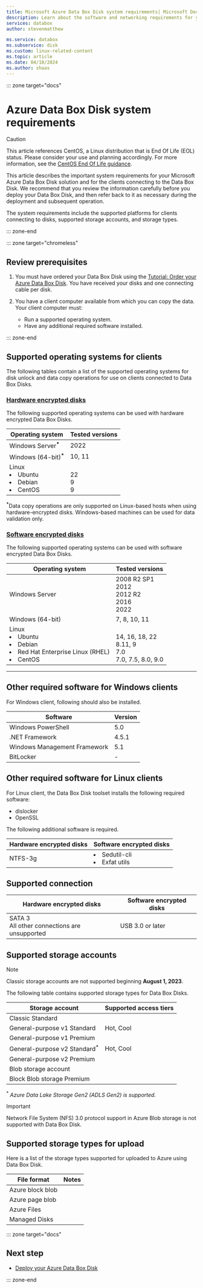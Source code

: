 ```yaml
---
title: Microsoft Azure Data Box Disk system requirements| Microsoft Docs
description: Learn about the software and networking requirements for your Azure Data Box Disk 
services: databox
author: stevenmatthew

ms.service: databox
ms.subservice: disk
ms.custom: linux-related-content
ms.topic: article
ms.date: 04/18/2024
ms.author: shaas
---
```


::: zone target="docs"

# Azure Data Box Disk system requirements

> [!CAUTION]
> This article references CentOS, a Linux distribution that is End Of Life (EOL) status. Please consider your use and planning accordingly. For more information, see the [CentOS End Of Life guidance](/azure/virtual-machines/workloads/centos/centos-end-of-life).

This article describes the important system requirements for your Microsoft Azure Data Box Disk solution and for the clients connecting to the Data Box Disk. We recommend that you review the information carefully before you deploy your Data Box Disk, and then refer back to it as necessary during the deployment and subsequent operation.

The system requirements include the supported platforms for clients connecting to disks, supported storage accounts, and storage types.

::: zone-end

::: zone target="chromeless"

## Review prerequisites

1. You must have ordered your Data Box Disk using the [Tutorial: Order your Azure Data Box Disk](data-box-disk-deploy-ordered.md). You have received your disks and one connecting cable per disk.
2. You have a client computer available from which you can copy the data. Your client computer must:

    - Run a supported operating system.
    - Have any additional required software installed.

::: zone-end

## Supported operating systems for clients

The following tables contain a list of the supported operating systems for disk unlock and data copy operations for use on clients connected to Data Box Disks.

### [Hardware encrypted disks](#tab/hardware)

The following supported operating systems can be used with hardware encrypted Data Box Disks.

| **Operating system** | **Tested versions** |
| --- | --- |
| Windows Server<sup><b>*</b></sup> | 2022 |
| Windows (64-bit)<sup><b>*</b></sup> | 10, 11 |
|Linux <br> <li> Ubuntu </li><li> Debian </li><li>  CentOS| <br>22 <br> 9 <br> 9 |

<sup><b>*</b></sup>Data copy operations are only supported on Linux-based hosts when using hardware-encrypted disks. Windows-based machines can be used for data validation only. 

### [Software encrypted disks](#tab/software)

The following supported operating systems can be used with software encrypted Data Box Disks.

| **Operating system** | **Tested versions** |
| -------------------- | ------------------- |
| Windows Server       | 2008 R2 SP1<br>2012<br>2012 R2<br>2016<br>2022 |
| Windows (64-bit)     | 7, 8, 10, 11        |
| Linux <br> <li> Ubuntu </li><li> Debian </li><li> Red Hat Enterprise Linux (RHEL) </li><li> CentOS | <br>14, 16, 18, 22<br> 8.11, 9<br>7.0<br>7.0, 7.5, 8.0, 9.0 |

---

## Other required software for Windows clients

For Windows client, following should also be installed.

| **Software**| **Version** |
| --- | --- |
| Windows PowerShell |5.0 |
| .NET Framework |4.5.1 |
| Windows Management Framework |5.1|
| BitLocker| - |

## Other required software for Linux clients

For Linux client, the Data Box Disk toolset installs the following required software:

- dislocker
- OpenSSL

The following additional software is required.

| Hardware encrypted disks | Software encrypted disks  |
|--------------------------|---------------------------|
| NTFS-3g                  | <li> Sedutil-cli <li> Exfat utils |

## Supported connection

| Hardware encrypted disks | Software encrypted disks  |
|--------------------------|---------------------------|
| SATA 3 <br> All other connections are unsupported | USB 3.0 or later |

## Supported storage accounts

> [!Note]
> Classic storage accounts are not supported beginning **August 1, 2023**.

The following table contains supported storage types for Data Box Disks.

| **Storage account** | **Supported access tiers** |
| --- | --- |
| Classic Standard | |
| General-purpose v1 Standard  | Hot, Cool |
| General-purpose v1 Premium   |  |
| General-purpose v2 Standard<sup>*</sup> | Hot, Cool |
| General-purpose v2 Premium   |  |
| Blob storage account | |
| Block Blob storage Premium | |

<sup>*</sup> *Azure Data Lake Storage Gen2 (ADLS Gen2) is supported.*

> [!IMPORTANT]
> Network File System (NFS) 3.0 protocol support in Azure Blob storage is not supported with Data Box Disk.

## Supported storage types for upload

Here is a list of the storage types supported for uploaded to Azure using Data Box Disk.

| **File format** | **Notes** |
| --- | --- |
| Azure block blob | |
| Azure page blob  | |
| Azure Files  | |
| Managed Disks | |

::: zone target="docs"

## Next step

* [Deploy your Azure Data Box Disk](data-box-disk-deploy-ordered.md)

::: zone-end
